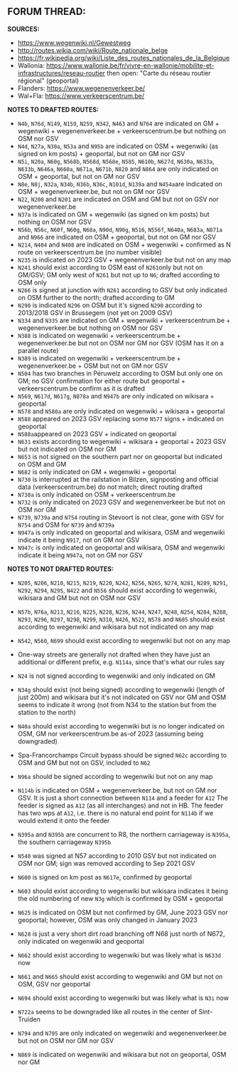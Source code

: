 ﻿**FORUM THREAD:**
- 


**SOURCES:**
- https://www.wegenwiki.nl/Gewestweg
- http://routes.wikia.com/wiki/Route_nationale_belge
- https://fr.wikipedia.org/wiki/Liste_des_routes_nationales_de_la_Belgique
- Wallonia: https://www.wallonie.be/fr/vivre-en-wallonie/mobilite-et-infrastructures/reseau-routier      then open: "Carte du réseau routier régional" (geoportal)
- Flanders: https://www.wegenenverkeer.be/
- Wal+Fla: https://www.verkeerscentrum.be/


**NOTES TO DRAFTED ROUTES:**
- `N4b`, `N76d`, `N149`, `N159`, `N259`, `N342`, `N463` and `N764` are indicated on GM + wegenwiki + wegenenverkeer.be + verkeerscentrum.be but nothing on OSM nor GSV
- `N4d`, `N27a`, `N30a`, `N53a` and `N95b` are indicated on OSM + wegenwiki (as signed on km posts) + geoportal, but not on GM nor GSV
- `N5i`, `N20a`, `N60g`, `N568b`, `N568d`, `N568e`, `N585`, `N610b`, `N627d`, `N630a`, `N633a`, `N633b`, `N646a`, `N660a`, `N671a`, `N671b`, `N820` and `N864` are only indicated on OSM + geoportal, but not on GM nor GSV
- `N8e`, `N8j`, `N32a`, `N34b`, `N36b`, `N36c`, `N101d`, `N139a` and `N454a`are indicated on OSM + wegenenverkeer.be, but not on GM nor GSV
- `N22`, `N200` and `N201` are indicated on OSM and GM but not on GSV nor wegenenverkeer.be
- `N37a` is indicated on GM + wegenwiki (as signed on km posts) but nothing on OSM nor GSV
- `N56b`, `N56c`, `N60f`, `N60g`, `N68a`, `N90d`, `N90g`, `N516`, `N556f`, `N640a`, `N683a`, `N871a` and `N966` are indicated on OSM + geoportal, but not on GM nor GSV
- `N214`, `N404` and `N408` are indicated on OSM + wegenwiki + confirmed as N route on verkeerscentrum.be (no number visible)
- `N235` is indicated on 2023 GSV + wegenenverkeer.be but not on any map
- `N241` should exist according to OSM east of `N261`only but not on GM/GSV; GM only west of `N261` but not up to `N6`; drafted according to OSM only
- `N266` is signed at junction with `N261` according to GSV but only indicated on OSM further to the north; drafted according to GM
- `N290` is indicated `N296` on OSM but it's signed `N290` according to 2013/2018 GSV in Brussegem (not yet on 2009 GSV)
- `N334` and `N335` are indicated on GM + wegenwiki + verkeerscentrum.be + wegenenverkeer.be but nothing on OSM nor GSV
- `N388` is indicated on wegenwiki + verkeerscentrum.be + wegenenverkeer.be but not on OSM nor GM nor GSV (OSM has it on a parallel route)
- `N389` is indicated on wegenwiki + verkeerscentrum.be + wegenenverkeer.be + OSM but not on GM nor GSV
- `N504` has two branches in Péruwelz according to OSM but only one on GM; no GSV confirmation for either route but geoportal + verkeerscentrum.be confirm as it is drafted
- `N569`, `N617d`, `N617g`, `N878a` and `N947b` are only indicated on wikisara + geoportal
- `N578` and `N580a` are only indicated on wegenwiki + wikisara + geoportal
- `N588` appeared on 2023 GSV replacing some `N577` signs + indicated on geoportal
- `N588a`appeared on 2023 GSV + indicated on geoportal
- `N631` exists according to wegenwiki + wikisara + geoportal + 2023 GSV but not indicated on OSM nor GM
- `N653` is not signed on the southern part nor on geoportal but indicated on OSM and GM
- `N682` is only indicated on GM + wegenwiki + geoportal
- `N730` is interrupted at the railstation in Bilzen, signposting and official data (verkeerscentrum.be) do not match; direct routing drafted
- `N730a` is only indicated on OSM + verkeerscentrum.be
- `N732` is only indicated on 2023 GSV and wegenenverkeer.be but not on OSM nor GM
- `N739`, `N739a` and `N754` routing in Stevoort is not clear, gone with GSV for `N754` and OSM for `N739` and `N739a`
- `N947a` is only indicated on geoportal and wikisara, OSM and wegenwiki indicate it being `N917`, not on GM nor GSV
- `N947c` is only indicated on geoportal and wikisara, OSM and wegenwiki indicate it being `N947a`, not on GM nor GSV

**NOTES TO NOT DRAFTED ROUTES:**
- `N205`, `N206`, `N210`, `N215`, `N219`, `N220`, `N242`, `N256`, `N265`, `N274`, `N281`, `N289`, `N291`, `N292`, `N294`, `N295`, `N422` and `N556` should exist according to wegenwiki, wikisara and GM but not on OSM nor GSV
- `N57b`, `N76a`, `N213`, `N216`, `N225`, `N228`, `N236`, `N244`, `N247`, `N248`, `N254`, `N284`, `N288`, `N293`, `N296`, `N297`, `N298`, `N299`, `N310`, `N426`, `N522`, `N578` and `N605` should exist according to wegenwiki and wikisara but not indicated on any map
- `N542`, `N560`, `N699` should exist according to wegenwiki but not on any map

- One-way streets are generally not drafted when they have just an additional or different prefix, e.g. `N114a`, since that's what our rules say
- `N24` is not signed according to wegenwiki and only indicated on GM
- `N34g` should exist (not being signed) according to wegenwiki (length of just 200m) and wikisara but it's not indicated on GSV nor GM and OSM seems to indicate it wrong (not from N34 to the station but from the station to the north)
- `N40a` should exist according to wegenwiki but is no longer indicated on OSM, GM nor verkeerscentrum.be as-of 2023 (assuming being downgraded)
- Spa-Francorchamps Circuit bypass should be signed `N62c` according to OSM and GM but not on GSV, included to `N62`
- `N96a` should be signed according to wegenwiki but not on any map
- `N114b` is indicated on OSM + wegenenverkeer.be, but not on GM nor GSV. It is just a short connection between `N114` and a feeder for `A12` The feeder is signed as `A12` (as all interchanges) and not in HB. The feeder has two wps at `A12`, i.e. there is no natural end point for `N114b` if we would extend it onto the feeder
- `N395a` and `N395b` are concurrent to R8, the northern carriageway is `N395a`, the southern carriageway `N395b`
- `N540` was signed at N57 according to 2010 GSV but not indicated on OSM nor GM; sign was removed according to Sep 2021 GSV
- `N600` is signed on km post as `N617e`, confirmed by geoportal
- `N603` should exist according to wegenwiki but wikisara indicates it being the old numbering of new `N3g` which is confirmed by OSM + geoportal
- `N625` is indicated on OSM but not confirmed by GM, June 2023 GSV nor geoportal; however, OSM was only changed  in January 2023
- `N628` is just a very short dirt road branching off N68 just north of N672, only indicated on wegenwiki and geoportal
- `N662` should exist according to wegenwiki but was likely what is `N633d` now
- `N661` and `N665` should exist according to wegenwiki and GM but not on OSM, GSV nor geoportal
- `N694` should exist according to wegenwiki but was likely what is `N3i` now
- `N722a` seems to be downgraded like all routes in the center of Sint-Truiden
- `N794` and `N795` are only indicated on wegenwiki and wegenenverkeer.be but not on OSM nor GM nor GSV
- `N869` is indicated on wegenwiki and wikisara but not on geoportal, OSM nor GM
